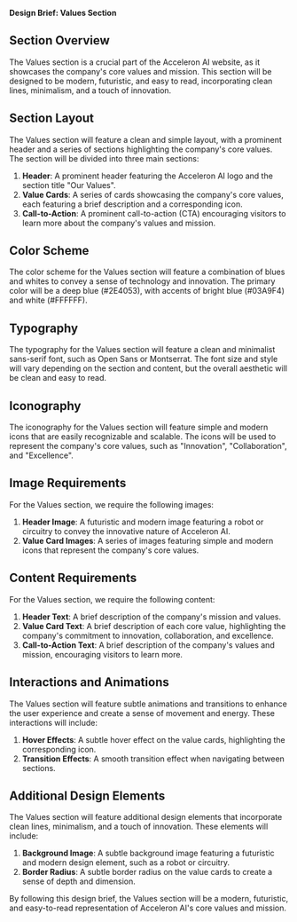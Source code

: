 **Design Brief: Values Section**

**Section Overview**
----------------

The Values section is a crucial part of the Acceleron AI website, as it showcases the company's core values and mission. This section will be designed to be modern, futuristic, and easy to read, incorporating clean lines, minimalism, and a touch of innovation.

**Section Layout**
----------------

The Values section will feature a clean and simple layout, with a prominent header and a series of sections highlighting the company's core values. The section will be divided into three main sections:

1. **Header**: A prominent header featuring the Acceleron AI logo and the section title "Our Values".
2. **Value Cards**: A series of cards showcasing the company's core values, each featuring a brief description and a corresponding icon.
3. **Call-to-Action**: A prominent call-to-action (CTA) encouraging visitors to learn more about the company's values and mission.

**Color Scheme**
----------------

The color scheme for the Values section will feature a combination of blues and whites to convey a sense of technology and innovation. The primary color will be a deep blue (#2E4053), with accents of bright blue (#03A9F4) and white (#FFFFFF).

**Typography**
------------

The typography for the Values section will feature a clean and minimalist sans-serif font, such as Open Sans or Montserrat. The font size and style will vary depending on the section and content, but the overall aesthetic will be clean and easy to read.

**Iconography**
--------------

The iconography for the Values section will feature simple and modern icons that are easily recognizable and scalable. The icons will be used to represent the company's core values, such as "Innovation", "Collaboration", and "Excellence".

**Image Requirements**
-------------------

For the Values section, we require the following images:

1. **Header Image**: A futuristic and modern image featuring a robot or circuitry to convey the innovative nature of Acceleron AI.
2. **Value Card Images**: A series of images featuring simple and modern icons that represent the company's core values.

**Content Requirements**
-------------------------

For the Values section, we require the following content:

1. **Header Text**: A brief description of the company's mission and values.
2. **Value Card Text**: A brief description of each core value, highlighting the company's commitment to innovation, collaboration, and excellence.
3. **Call-to-Action Text**: A brief description of the company's values and mission, encouraging visitors to learn more.

**Interactions and Animations**
-----------------------------

The Values section will feature subtle animations and transitions to enhance the user experience and create a sense of movement and energy. These interactions will include:

1. **Hover Effects**: A subtle hover effect on the value cards, highlighting the corresponding icon.
2. **Transition Effects**: A smooth transition effect when navigating between sections.

**Additional Design Elements**
-----------------------------

The Values section will feature additional design elements that incorporate clean lines, minimalism, and a touch of innovation. These elements will include:

1. **Background Image**: A subtle background image featuring a futuristic and modern design element, such as a robot or circuitry.
2. **Border Radius**: A subtle border radius on the value cards to create a sense of depth and dimension.

By following this design brief, the Values section will be a modern, futuristic, and easy-to-read representation of Acceleron AI's core values and mission.